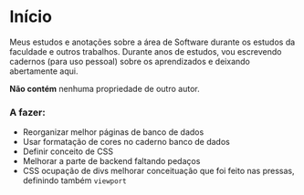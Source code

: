 # Início

Meus estudos e anotações sobre a área de Software durante os estudos da faculdade e outros trabalhos. Durante anos de estudos, vou escrevendo cadernos (para uso pessoal) sobre os aprendizados e deixando abertamente aqui.

**Não contém** nenhuma propriedade de outro autor.

### A fazer:

* Reorganizar melhor páginas de banco de dados
* Usar formatação de cores no caderno banco de dados
* Definir conceito de CSS
* Melhorar a parte de backend faltando pedaços
* CSS ocupação de divs melhorar conceituação que foi feito nas pressas, definindo também `viewport`
